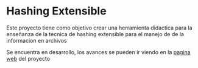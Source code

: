 # Hashing Extensible

Este proyecto tiene como objetivo crear una herramienta didactica para la enseñanza de la tecnica de hashing extensible para el manejo de de la informacion en archivos

Se encuentra en desarrollo, los avances se pueden ir viendo en la [pagina web](https://hashing-extensible.vercel.app/) del proyecto
